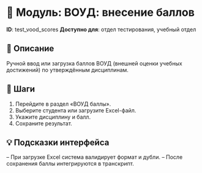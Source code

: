 # 📘 Модуль: ВОУД: внесение баллов
**ID**: test_vood_scores
**Доступно для**: отдел тестирования, учебный отдел

## 📝 Описание
Ручной ввод или загрузка баллов ВОУД (внешней оценки учебных достижений) по утверждённым дисциплинам.

## 🩜 Шаги
1. Перейдите в раздел «ВОУД баллы».
2. Выберите студента или загрузите Excel-файл.
3. Укажите дисциплину и балл.
4. Сохраните результат.

## 💡 Подсказки интерфейса
– При загрузке Excel система валидирует формат и дубли.
– После сохранения баллы интегрируются в транскрипт.
